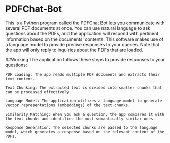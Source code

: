 # PDFChat-Bot

This is a Python program called the PDFChat Bot lets you communicate with several PDF documents at once. You can use natural language to ask questions about the PDFs, and the application will respond with pertinent information based on the documents' contents. This software makes use of a language model to provide precise responses to your queries. Note that the app will only reply to inquiries about the PDFs that are loaded.

##Working
The application follows these steps to provide responses to your questions:

    PDF Loading: The app reads multiple PDF documents and extracts their text content.

    Text Chunking: The extracted text is divided into smaller chunks that can be processed effectively.

    Language Model: The application utilizes a language model to generate vector representations (embeddings) of the text chunks.

    Similarity Matching: When you ask a question, the app compares it with the text chunks and identifies the most semantically similar ones.

    Response Generation: The selected chunks are passed to the language model, which generates a response based on the relevant content of the PDFs.

